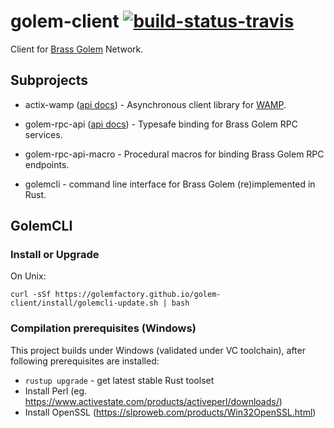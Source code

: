 # golem-client [![build-status-travis]][travis] 

[build-status-travis]: https://travis-ci.org/golemfactory/golem-client.svg?branch=master
[travis]: https://travis-ci.org/golemfactory/golem-client

Client for [Brass Golem](https://github.com/golemfactory/golem) Network.

## Subprojects

* actix-wamp ([api docs](
https://docs.rs/actix-wamp/latest/actix_wamp
)) - Asynchronous client library for [WAMP](https://wamp-proto.org/). 
* golem-rpc-api ([api docs](
https://docs.rs/golem-rpc-api/latest/golem_rpc_api/
)) - Typesafe binding for Brass Golem RPC services.
* golem-rpc-api-macro - Procedural macros for binding Brass Golem RPC endpoints. 
 
* golemcli - command line interface for Brass Golem (re)implemented in Rust.

## GolemCLI

### Install or Upgrade

On Unix:

```
curl -sSf https://golemfactory.github.io/golem-client/install/golemcli-update.sh | bash
```


### Compilation prerequisites (Windows)

This project builds under Windows (validated under VC toolchain), after following prerequisites are installed:

* `rustup upgrade` - get latest stable Rust toolset
* Install Perl (eg. https://www.activestate.com/products/activeperl/downloads/)
* Install OpenSSL (https://slproweb.com/products/Win32OpenSSL.html)
